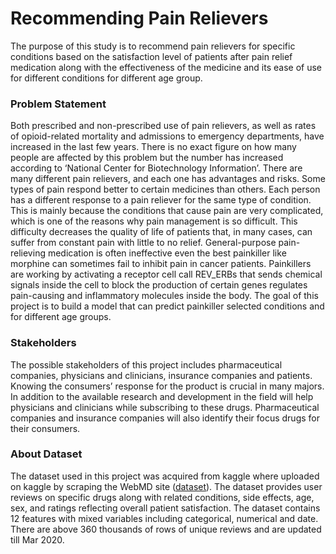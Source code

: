 # Recommending Pain Relievers 
The purpose of this study is to recommend pain relievers for specific conditions based on the satisfaction level of patients after pain relief medication along with the effectiveness of the medicine and its ease of use for different conditions for different age group. 

### Problem Statement
Both prescribed and non-prescribed use of pain relievers, as well as rates of opioid-related mortality and admissions to emergency departments, have increased in the last few years. There is no exact figure on how many people are affected by this problem but the number has increased according to ‘National Center for Biotechnology Information’. There are many different pain relievers, and each one has advantages and risks. Some types of pain respond better to certain medicines than others. Each person has a different response to a pain reliever for the same type of condition. This is mainly because the conditions that cause pain are very complicated, which is one of the reasons why pain management is so difficult. This difficulty decreases the quality of life of patients that, in many cases, can suffer from constant pain with little to no relief. General-purpose pain-relieving medication is often ineffective even the best painkiller like morphine can sometimes fail to inhibit pain in cancer patients. Painkillers are working by activating a receptor cell call REV_ERBs that sends chemical signals inside the cell to block the production of certain genes regulates pain-causing and inflammatory molecules inside the body. The goal of this project is to build a model that can predict painkiller selected conditions and for different age groups. 

### Stakeholders
The possible stakeholders of this project includes pharmaceutical companies, physicians and clinicians, insurance companies and patients. Knowing the consumers’ response for the product is crucial in many majors. In addition to the available research and development in the field will help physicians and clinicians while subscribing to these drugs. Pharmaceutical companies and insurance companies will also identify their focus drugs for their consumers. 

### About Dataset
The dataset used in this project was acquired from kaggle where uploaded on kaggle by scraping the WebMD site ([dataset](https://www.kaggle.com/rohanharode07/webmd-drug-reviews-dataset)). The dataset provides user reviews on specific drugs along with related conditions, side effects, age, sex, and ratings reflecting overall patient satisfaction. The dataset contains 12 features with mixed variables including categorical, numerical and date. There are above 360 thousands of rows of unique reviews and are updated till Mar 2020.
